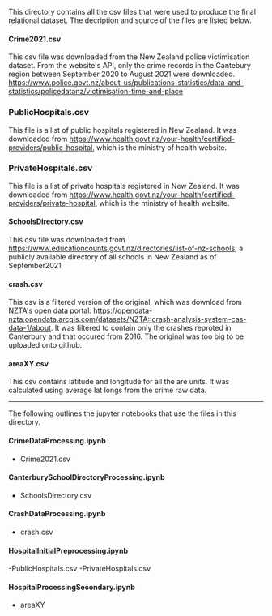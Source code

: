 This directory contains all the csv files that were used to produce the final relational dataset. The decription and source of the files are listed below.

#### Crime2021.csv 
This csv file was downloaded from the New Zealand police victimisation dataset. From the website's API, only the crime records in the Cantebury region between 
September 2020 to August 2021 were downloaded. 
https://www.police.govt.nz/about-us/publications-statistics/data-and-statistics/policedatanz/victimisation-time-and-place

### PublicHospitals.csv
This file is a list of public hospitals registered in New Zealand. It was downloaded from https://www.health.govt.nz/your-health/certified-providers/public-hospital, which is the ministry of health website. 

### PrivateHospitals.csv
This file is a list of private hospitals registered in New Zealand. It was downloaded from https://www.health.govt.nz/your-health/certified-providers/private-hospital, which is the ministry of health website. 

#### SchoolsDirectory.csv 
This csv file was downloaded from https://www.educationcounts.govt.nz/directories/list-of-nz-schools, a publicly available directory of all schools in New Zealand as of September2021

#### crash.csv
This csv is a filtered version of the original, which was download from NZTA's open data portal: https://opendata-nzta.opendata.arcgis.com/datasets/NZTA::crash-analysis-system-cas-data-1/about. It was filtered to contain only the crashes reproted in Canterbury and that occured from 2016. The original was too big to be uploaded onto github.

#### areaXY.csv
This csv contains latitude and longitude for all the are units. It was calculated using average lat longs from the crime raw data.

--------------------------------------------------------------------------------------------------------------------------------------------------------------
The following outlines the jupyter notebooks that use the files in this directory.

#### CrimeDataProcessing.ipynb 
- Crime2021.csv

#### CanterburySchoolDirectoryProcessing.ipynb
- SchoolsDirectory.csv

#### CrashDataProcessing.ipynb
- crash.csv

#### HospitalInitialPreprocessing.ipynb
-PublicHospitals.csv
-PrivateHospitals.csv

#### HospitalProcessingSecondary.ipynb
- areaXY
